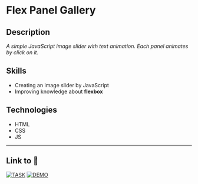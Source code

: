 # Flex Panel Gallery

## Description
*A simple JavaScript image slider with text animation. Each panel animates by click on it.*

## Skills
- Creating an image slider by JavaScript
- Improving knowledge about **flexbox**

## Technologies
- HTML
- CSS
- JS

---
## Link to :link:
[![TASK](https://img.shields.io/badge/-TASK-gold?style=flat)](https://github.com/rolling-scopes-school/tasks/blob/master/tasks/stage-0/projects.md#task-6-flex-panel-gallery-10)
[![DEMO](https://img.shields.io/badge/-DEMO-black?style=flat)](https://bespacefor.github.io/flex-panel-gallery/)
